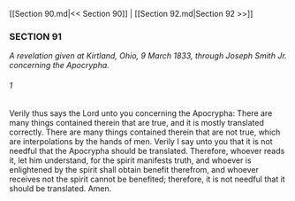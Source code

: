 [[Section 90.md|<< Section 90]]  |  [[Section 92.md|Section 92 >>]]

### SECTION 91

*A revelation given at Kirtland, Ohio, 9 March 1833, through Joseph Smith Jr. concerning the Apocrypha.*

###### 1
Verily thus says the Lord unto you concerning the Apocrypha: There are many things contained therein that are true, and it is mostly translated correctly. There are many things contained therein that are not true, which are interpolations by the hands of men. Verily I say unto you that it is not needful that the Apocrypha should be translated. Therefore, whoever reads it, let him understand, for the spirit manifests truth, and whoever is enlightened by the spirit shall obtain benefit therefrom, and whoever receives not the spirit cannot be benefited; therefore, it is not needful that it should be translated. Amen.